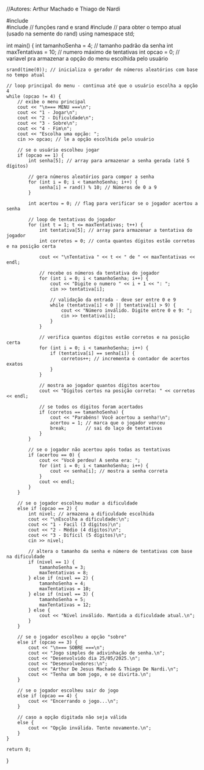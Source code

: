 //Autores: Arthur Machado e Thiago de Nardi

#include <iostream>     
#include <cstdlib>      // funções rand e srand
#include <ctime>        // para obter o tempo atual (usado na semente do rand)
using namespace std;    

int main() {
    int tamanhoSenha = 4;    // tamanho padrão da senha
    int maxTentativas = 10;  // numero máximo de tentativas
    int opcao = 0;           // variavel pra armazenar a opção do menu escolhida pelo usuário

    srand(time(0)); // inicializa o gerador de números aleatórios com base no tempo atual

    // loop principal do menu - continua até que o usuário escolha a opção 4
    while (opcao != 4) {
        // exibe o menu principal
        cout << "\n=== MENU ===\n";
        cout << "1 - Jogar\n";
        cout << "2 - Dificuldade\n";
        cout << "3 - Sobre\n";
        cout << "4 - Fim\n";
        cout << "Escolha uma opção: ";
        cin >> opcao; // le a opção escolhida pelo usuário

        // se o usuário escolheu jogar
        if (opcao == 1) {
            int senha[5]; // array para armazenar a senha gerada (até 5 dígitos)
            
            // gera números aleatórios para compor a senha
            for (int i = 0; i < tamanhoSenha; i++) {
                senha[i] = rand() % 10; // Números de 0 a 9
            }

            int acertou = 0; // flag para verificar se o jogador acertou a senha

            // loop de tentativas do jogador
            for (int t = 1; t <= maxTentativas; t++) {
                int tentativa[5]; // array para armazenar a tentativa do jogador
                int corretos = 0; // conta quantos dígitos estão corretos e na posição certa

                cout << "\nTentativa " << t << " de " << maxTentativas << endl;

                // recebe os números da tentativa do jogador
                for (int i = 0; i < tamanhoSenha; i++) {
                    cout << "Digite o numero " << i + 1 << ": ";
                    cin >> tentativa[i];

                    // validação da entrada - deve ser entre 0 e 9
                    while (tentativa[i] < 0 || tentativa[i] > 9) {
                        cout << "Número inválido. Digite entre 0 e 9: ";
                        cin >> tentativa[i];
                    }
                }

                // verifica quantos dígitos estão corretos e na posição certa
                for (int i = 0; i < tamanhoSenha; i++) {
                    if (tentativa[i] == senha[i]) {
                        corretos++; // incrementa o contador de acertos exatos
                    }
                }

                // mostra ao jogador quantos dígitos acertou
                cout << "Dígitos certos na posição correta: " << corretos << endl;

                // se todos os dígitos foram acertados
                if (corretos == tamanhoSenha) {
                    cout << "Parabéns! Você acertou a senha!\n";
                    acertou = 1; // marca que o jogador venceu
                    break;       // sai do laço de tentativas
                }
            }

            // se o jogador não acertou após todas as tentativas
            if (acertou == 0) {
                cout << "Você perdeu! A senha era: ";
                for (int i = 0; i < tamanhoSenha; i++) {
                    cout << senha[i]; // mostra a senha correta
                }
                cout << endl;
            }
        }

        // se o jogador escolheu mudar a dificuldade
        else if (opcao == 2) {
            int nivel; // armazena a dificuldade escolhida
            cout << "\nEscolha a dificuldade:\n";
            cout << "1 - Facil (3 dígitos)\n";
            cout << "2 - Médio (4 dígitos)\n";
            cout << "3 - Difícil (5 dígitos)\n";
            cin >> nivel;

            // altera o tamanho da senha e número de tentativas com base na dificuldade
            if (nivel == 1) {
                tamanhoSenha = 3;
                maxTentativas = 8;
            } else if (nivel == 2) {
                tamanhoSenha = 4;
                maxTentativas = 10;
            } else if (nivel == 3) {
                tamanhoSenha = 5;
                maxTentativas = 12;
            } else {
                cout << "Nível inválido. Mantida a dificuldade atual.\n";
            }
        }

        // se o jogador escolheu a opção "sobre"
        else if (opcao == 3) {
            cout << "\n=== SOBRE ===\n";
            cout << "Jogo simples de adivinhação de senha.\n";
            cout << "Desenvolvido dia 25/05/2025.\n";
            cout << "Desenvolvedores:\n";
            cout << "Arthur De Jesus Machado & Thiago De Nardi.\n";
            cout << "Tenha um bom jogo, e se divirta.\n";
        }

        // se o jogador escolheu sair do jogo
        else if (opcao == 4) {
            cout << "Encerrando o jogo...\n";
        }

        // caso a opção digitada não seja válida
        else {
            cout << "Opção inválida. Tente novamente.\n";
        }
    }

    return 0;
}

